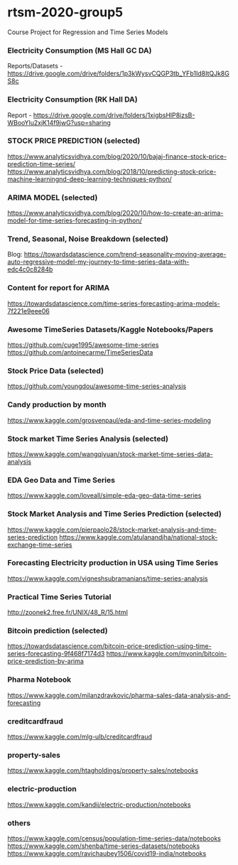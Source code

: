 # rtsm-2020-group5
Course Project for Regression and Time Series Models

### Electricity Consumption (MS Hall GC DA) 

Reports/Datasets - https://drive.google.com/drive/folders/1p3kWysvCQGP3tb_YFb1Id8ItQJk8GS8c

### Electricity Consumption (RK Hall DA)

Report - https://drive.google.com/drive/folders/1xigbsHlP8izsB-WBooYlu2xjK14f9jwG?usp=sharing

### STOCK PRICE PREDICTION (selected)

https://www.analyticsvidhya.com/blog/2020/10/bajaj-finance-stock-price-prediction-time-series/
https://www.analyticsvidhya.com/blog/2018/10/predicting-stock-price-machine-learningnd-deep-learning-techniques-python/

### ARIMA MODEL (selected)

https://www.analyticsvidhya.com/blog/2020/10/how-to-create-an-arima-model-for-time-series-forecasting-in-python/

### Trend, Seasonal, Noise Breakdown (selected)
Blog: https://towardsdatascience.com/trend-seasonality-moving-average-auto-regressive-model-my-journey-to-time-series-data-with-edc4c0c8284b

### Content for report for ARIMA 
https://towardsdatascience.com/time-series-forecasting-arima-models-7f221e9eee06

### Awesome TimeSeries Datasets/Kaggle Notebooks/Papers

https://github.com/cuge1995/awesome-time-series
https://github.com/antoinecarme/TimeSeriesData

### Stock Price Data (selected)

https://github.com/youngdou/awesome-time-series-analysis

### Candy production by month

https://www.kaggle.com/grosvenpaul/eda-and-time-series-modeling

### Stock market Time Series Analysis (selected)

https://www.kaggle.com/wangqiyuan/stock-market-time-series-data-analysis

### EDA Geo Data and Time Series

https://www.kaggle.com/loveall/simple-eda-geo-data-time-series

### Stock Market Analysis and Time Series Prediction (selected)

https://www.kaggle.com/pierpaolo28/stock-market-analysis-and-time-series-prediction
https://www.kaggle.com/atulanandjha/national-stock-exchange-time-series

### Forecasting Electricity production in USA using Time Series

https://www.kaggle.com/vigneshsubramanians/time-series-analysis

### Practical Time Series Tutorial
http://zoonek2.free.fr/UNIX/48_R/15.html

### Bitcoin prediction (selected)
https://towardsdatascience.com/bitcoin-price-prediction-using-time-series-forecasting-9f468f7174d3
https://www.kaggle.com/myonin/bitcoin-price-prediction-by-arima

### Pharma Notebook

https://www.kaggle.com/milanzdravkovic/pharma-sales-data-analysis-and-forecasting

### creditcardfraud

https://www.kaggle.com/mlg-ulb/creditcardfraud

### property-sales

https://www.kaggle.com/htagholdings/property-sales/notebooks

### electric-production

https://www.kaggle.com/kandij/electric-production/notebooks

### others

https://www.kaggle.com/census/population-time-series-data/notebooks
https://www.kaggle.com/shenba/time-series-datasets/notebooks
https://www.kaggle.com/ravichaubey1506/covid19-india/notebooks


